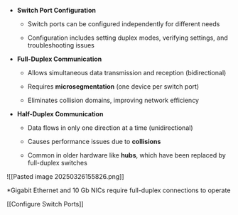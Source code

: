 - **Switch Port Configuration**
    
    - Switch ports can be configured independently for different needs
        
    - Configuration includes setting duplex modes, verifying settings, and troubleshooting issues
    
- **Full-Duplex Communication**
    
    - Allows simultaneous data transmission and reception (bidirectional)
        
    - Requires **microsegmentation** (one device per switch port)
        
    - Eliminates collision domains, improving network efficiency
    
- **Half-Duplex Communication**
    
    - Data flows in only one direction at a time (unidirectional)
        
    - Causes performance issues due to **collisions**
        
    - Common in older hardware like **hubs**, which have been replaced by full-duplex switches

![[Pasted image 20250326155826.png]]

*Gigabit Ethernet and 10 Gb NICs require full-duplex connections to operate

[[Configure Switch Ports]]
